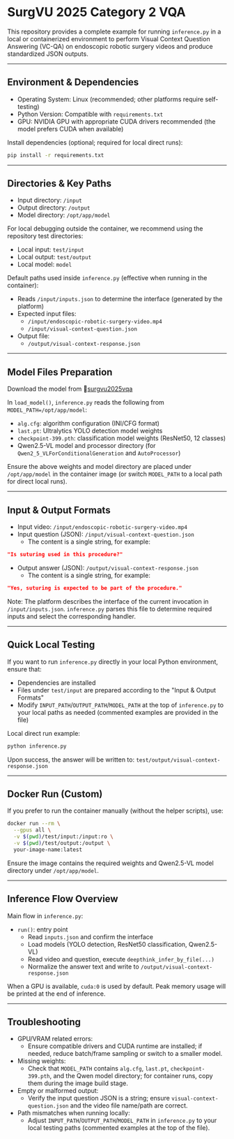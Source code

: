 # SurgVU 2025 Category 2 VQA

This repository provides a complete example for running `inference.py` in a local or containerized environment to perform Visual Context Question Answering (VC-QA) on endoscopic robotic surgery videos and produce standardized JSON outputs.

---

## Environment & Dependencies

- Operating System: Linux (recommended; other platforms require self-testing)
- Python Version: Compatible with `requirements.txt`
- GPU: NVIDIA GPU with appropriate CUDA drivers recommended (the model prefers CUDA when available)

Install dependencies (optional; required for local direct runs):

```bash
pip install -r requirements.txt
```

---

## Directories & Key Paths

- Input directory: `/input`
- Output directory: `/output`
- Model directory: `/opt/app/model`

For local debugging outside the container, we recommend using the repository test directories:
- Local input: `test/input`
- Local output: `test/output`
- Local model: `model`

Default paths used inside `inference.py` (effective when running in the container):
- Reads `/input/inputs.json` to determine the interface (generated by the platform)
- Expected input files:
  - `/input/endoscopic-robotic-surgery-video.mp4`
  - `/input/visual-context-question.json`
- Output file:
  - `/output/visual-context-response.json`

---

## Model Files Preparation

Download the model from 🤗[surgvu2025vqa](https://huggingface.co/bravefox12138/surgvu2025vqa)

In `load_model()`, `inference.py` reads the following from `MODEL_PATH=/opt/app/model`:
- `alg.cfg`: algorithm configuration (INI/CFG format)
- `last.pt`: Ultralytics YOLO detection model weights
- `checkpoint-399.pth`: classification model weights (ResNet50, 12 classes)
- Qwen2.5-VL model and processor directory (for `Qwen2_5_VLForConditionalGeneration` and `AutoProcessor`)

Ensure the above weights and model directory are placed under `/opt/app/model` in the container image (or switch `MODEL_PATH` to a local path for direct local runs).

---

## Input & Output Formats

- Input video: `/input/endoscopic-robotic-surgery-video.mp4`
- Input question (JSON): `/input/visual-context-question.json`
  - The content is a single string, for example:

```json
"Is suturing used in this procedure?"
```

- Output answer (JSON): `/output/visual-context-response.json`
  - The content is a single string, for example:

```json
"Yes, suturing is expected to be part of the procedure."
```

Note: The platform describes the interface of the current invocation in `/input/inputs.json`. `inference.py` parses this file to determine required inputs and select the corresponding handler.

---

## Quick Local Testing

If you want to run `inference.py` directly in your local Python environment, ensure that:
- Dependencies are installed
- Files under `test/input` are prepared according to the "Input & Output Formats"
- Modify `INPUT_PATH`/`OUTPUT_PATH`/`MODEL_PATH` at the top of `inference.py` to your local paths as needed (commented examples are provided in the file)


Local direct run example:

```bash
python inference.py
```

Upon success, the answer will be written to: `test/output/visual-context-response.json`

---

## Docker Run (Custom)

If you prefer to run the container manually (without the helper scripts), use:

```bash
docker run --rm \
  --gpus all \
  -v $(pwd)/test/input:/input:ro \
  -v $(pwd)/test/output:/output \
  your-image-name:latest
```

Ensure the image contains the required weights and Qwen2.5-VL model directory under `/opt/app/model`.

---

## Inference Flow Overview

Main flow in `inference.py`:
- `run()`: entry point
  - Read `inputs.json` and confirm the interface
  - Load models (YOLO detection, ResNet50 classification, Qwen2.5-VL)
  - Read video and question, execute `deepthink_infer_by_file(...)`
  - Normalize the answer text and write to `/output/visual-context-response.json`

When a GPU is available, `cuda:0` is used by default. Peak memory usage will be printed at the end of inference.

---

## Troubleshooting

- GPU/VRAM related errors:
  - Ensure compatible drivers and CUDA runtime are installed; if needed, reduce batch/frame sampling or switch to a smaller model.
- Missing weights:
  - Check that `MODEL_PATH` contains `alg.cfg`, `last.pt`, `checkpoint-399.pth`, and the Qwen model directory; for container runs, copy them during the image build stage.
- Empty or malformed output:
  - Verify the input question JSON is a string; ensure `visual-context-question.json` and the video file name/path are correct.
- Path mismatches when running locally:
  - Adjust `INPUT_PATH`/`OUTPUT_PATH`/`MODEL_PATH` in `inference.py` to your local testing paths (commented examples at the top of the file).
